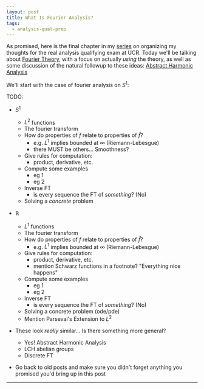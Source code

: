 ```yaml
---
layout: post
title: What Is Fourier Analysis?
tags:
  - analysis-qual-prep
---
```


As promised, here is the final chapter in my [series][1] on organizing my
thoughts for the real analysis qualifying exam at UCR. Today we'll be talking 
about [Fourier Theory][2], with a focus on actually _using_ the theory, as well
as some discussion of the natural followup to these ideas: 
[Abstract Harmonic Analysis][3]

We'll start with the case of fourier analysis on $S^1$:

TODO: 
 - $S^1$
     - $L^2$ functions
     - The fourier transform
     - How do properties of $f$ relate to properties of $\hat{f}$?
        - e.g. $L^1$ implies bounded at $\infty$ (Riemann-Lebesgue)
        - there MUST be others... Smoothness?
     - Give rules for computation:
        - product, derivative, etc.
     - Compute some examples
        - eg 1
        - eg 2
     - Inverse FT
        - is every sequence the FT of _something_? (No)
     - Solving a _concrete_ problem

  - $\mathbb{R}$
     - $L^1$ functions
     - The fourier transform
     - How do properties of $f$ relate to properties of $\hat{f}$?
        - e.g. $L^1$ implies bounded at $\infty$ (Riemann-Lebesgue)
     - Give rules for computation:
        - product, derivative, etc.
        - mention Schwarz functions in a footnote? "Everything nice happens"
     - Compute some examples
        - eg 1
        - eg 2
     - Inverse FT
        - is every sequence the FT of _something_? (No)
     - Solving a concrete problem (ode/pde)
     - Mention Parseval's Extension to $L^2$

  - These look _really_ similar... Is there something more general?
     - Yes! Abstract Harmonic Analysis
     - LCH abelian groups
     - Discrete FT

  - Go back to old posts and make sure you didn't forget anything you promised 
      you'd bring up in this post

---

[1]: /tags/analysis-qual-prep
[2]: https://en.wikipedia.org/wiki/Fourier_analysis
[3]: https://en.wikipedia.org/wiki/Harmonic_analysis#Abstract_harmonic_analysis
